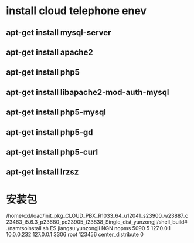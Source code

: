 # install cloud telephone enev
## apt-get install mysql-server
## apt-get install apache2
## apt-get install php5
## apt-get install libapache2-mod-auth-mysql
## apt-get install php5-mysql
## apt-get install php5-gd
## apt-get install php5-curl
## apt-get install lrzsz

# 安装包
  /home/cxl/load/init_pkg_CLOUD_PBX_R1033_64_u12041_s23900_w23887_c23463_i5.6.3_p23680_pc23905_t23838_Single_dist_yunzongji/shell_build# ./namtsoinstall.sh  ES jiangsu yunzongji NGN  nopms 5090 5 127.0.0.1 10.0.0.232 127.0.0.1 3306 root 123456 center_distribute 0
